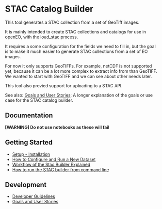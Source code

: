 # STAC Catalog Builder

This tool generates a STAC collection from a set of GeoTiff images.

It is mainly intended to create STAC collections and catalogs for use in [openEO](https://openeo.org/), with the load_stac process.

It requires a some configuration for the fields we need to fill in, but the goal is to make it much easier to generate STAC collections from a set of EO images.

For now it only supports GeoTIFFs. For example, netCDF is not supported yet, because it can be a lot more complex to extract info from than GeoTIFF.
We wanted to start with GeoTIFF and we can see about other needs later.

This tool also provied support for uploading to a STAC API.

See also: [Goals and User Stories](docs/goals-and-user-stories.md): A longer explanation of the goals or use case for the STAC catalog builder.

## Documentation
**[WARNING] Do not use notebooks as these will fail**


## Getting Started

- [Setup - Installation](docs/installation.md)
- [How to Configure and Run a New Dataset](docs/how-to-configure-new-dataset.md)
- [Workflow of the Stac Builder Explained](docs/workflow.md)
- [How to run the STAC builder from command line](docs/how-to-run-stacbuilder-cli.md)

## Development

- [Developer Guidelines](docs/developer-guidelines.md)
- [Goals and User Stories](docs/goals-and-user-stories.md)
